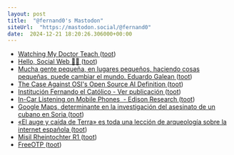 ```yaml
---
layout: post
title:  "@fernand0's Mastodon"
siteUrl:  "https://mastodon.social/@fernand0"
date:  2024-12-21 18:20:26.306000+00:00
---
```

*  [Watching My Doctor Teach ](https://cogdogblog.com/2024/12/watching-my-doctor-teach) ([toot](https://mastodon.social/@fernand0/113692195311116050))
*  [Hello, Social Web 👋🏼 ](https://www.anew.social/hello-social-web) ([toot](https://mastodon.social/@fernand0/113692040101358157))
*  [Mucha gente pequeña, en lugares pequeños, haciendo cosas pequeñas, puede cambiar el mundo. Eduardo Galean ](https://mastodon.social/@fernand0/113691944533854520) ([toot](https://mastodon.social/@fernand0/113691944533854520))
*  [The Case Against OSI's Open Source AI Definition ](https://thenewstack.io/the-case-against-osis-open-source-ai-definition) ([toot](https://mastodon.social/@fernand0/113691703856273387))
*  [Institución Fernando el Católico - Ver publicación ](https://ifc.dpz.es/publicaciones/ver/id/406) ([toot](https://mastodon.social/@fernand0/113691515147124486))
*  [In-Car Listening on Mobile Phones  - Edison Research ](https://www.edisonresearch.com/in-car-listening-on-mobile-phones) ([toot](https://mastodon.social/@fernand0/113690749682367801))
*  [Google Maps, determinante en la investigación del asesinato de un cubano en Soria ](https://sorianoticias.com/noticia/2024-12-17-google-maps-determinante-en-la-investigacion-del-asesinato-de-un-cubano-en-soria-11667) ([toot](https://mastodon.social/@fernand0/113690633334231923))
*  [«El auge y caída de Terra» es toda una lección de arqueología sobre la internet española ](https://www.microsiervos.com/archivo/internet/auge-y-caida-terra-arqueologia-internet-espanola.htm) ([toot](https://mastodon.social/@fernand0/113690349097256153))
*  [Misil Rheintochter R1 ](https://www.flickr.com/photos/fernand0/54205648693) ([toot](https://mastodon.social/@fernand0/113690293476419495))
*  [FreeOTP ](https://freeotp.github.io) ([toot](https://mastodon.social/@fernand0/113690155795398881))
